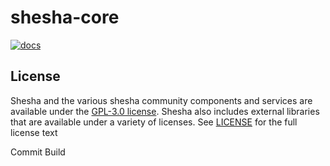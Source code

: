 shesha-core
========================

[![docs](https://readthedocs.org/projects/shesha-core/badge/?version=latest)](https://shesha-core.readthedocs.io/en/latest/?badge=latest)

## License

Shesha and the various shesha community components and services are available under the [GPL-3.0 license](https://opensource.org/licenses/GPL-3.0). Shesha also includes external libraries that are available under a variety of licenses. See [LICENSE](https://github.com/boxfusion/shesha-core/blob/HEAD/LICENSE) for the full license text



Commit Build
